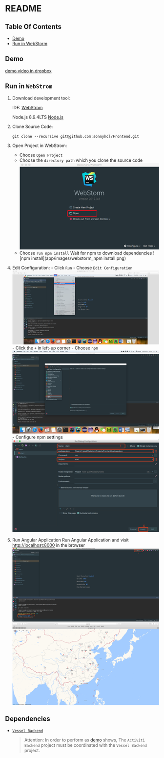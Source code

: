 # README
## Table Of Contents
-   [Demo](#demo)
-   [Run in WebStorm](#run-in-webstorm)
## Demo
[demo video in dropbox](https://www.dropbox.com/s/gi2rrvfkl17vlng/vessel.mp4?dl=0)
## Run in `WebStrom`
1.  Download development tool:

    IDE: [WebStrom](http://www.jetbrains.com/webstorm/)
    
    Node.js 8.9.4LTS [Node.js](https://nodejs.org/en/)

2.  Clone Source Code:

    `git clone --recursive git@github.com:sonnyhcl/Frontend.git`

3.  Open Project in WebStrom:  
    -   Choose `Open Project`
    -   Choose the `directory path` which you clone the source code
    ![open](app/images/webstorm_open_project.png)
    -   Choose `run npm install` Wait for npm to download dependencies
    ![npm install](app/images/webstorm_npm install.png)

4.    Edit Configuration:
    -   Click `Run`
    -   Choose `Edit Configuration`
    ![edit_configurations](app/images/webstorm_edit_configurations.png)
    -   Click the `+` in left-up corner
    -   Choose `npm`
    ![add_npm](app/images/webstorm_add_npm.png)
    -   Configure npm settings
    ![Alt text](app/images/webstorm_apply.png)
5.  Run Angular Application
Run Angular Application and visit [http://localhost:8000](http://localhost:8000) in the browser
    ![start](app/images/webstorm_start.png)
    ![Alt text](app/images/webstorm_map.png)

## Dependencies
-   [`Vessel Backend`](https://www.github.com/sonnyhcl/Backend)
    > Attention: In order to perform as [demo](#demo) shows, The `Activiti Backend` project must be coordinated with the `Vessel Backend` project.

